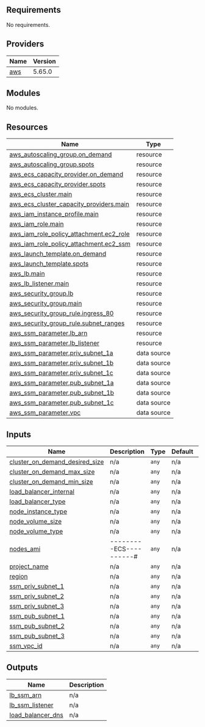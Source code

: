 ## Requirements

No requirements.

## Providers

| Name | Version |
|------|---------|
| <a name="provider_aws"></a> [aws](#provider\_aws) | 5.65.0 |

## Modules

No modules.

## Resources

| Name | Type |
|------|------|
| [aws_autoscaling_group.on_demand](https://registry.terraform.io/providers/hashicorp/aws/latest/docs/resources/autoscaling_group) | resource |
| [aws_autoscaling_group.spots](https://registry.terraform.io/providers/hashicorp/aws/latest/docs/resources/autoscaling_group) | resource |
| [aws_ecs_capacity_provider.on_demand](https://registry.terraform.io/providers/hashicorp/aws/latest/docs/resources/ecs_capacity_provider) | resource |
| [aws_ecs_capacity_provider.spots](https://registry.terraform.io/providers/hashicorp/aws/latest/docs/resources/ecs_capacity_provider) | resource |
| [aws_ecs_cluster.main](https://registry.terraform.io/providers/hashicorp/aws/latest/docs/resources/ecs_cluster) | resource |
| [aws_ecs_cluster_capacity_providers.main](https://registry.terraform.io/providers/hashicorp/aws/latest/docs/resources/ecs_cluster_capacity_providers) | resource |
| [aws_iam_instance_profile.main](https://registry.terraform.io/providers/hashicorp/aws/latest/docs/resources/iam_instance_profile) | resource |
| [aws_iam_role.main](https://registry.terraform.io/providers/hashicorp/aws/latest/docs/resources/iam_role) | resource |
| [aws_iam_role_policy_attachment.ec2_role](https://registry.terraform.io/providers/hashicorp/aws/latest/docs/resources/iam_role_policy_attachment) | resource |
| [aws_iam_role_policy_attachment.ec2_ssm](https://registry.terraform.io/providers/hashicorp/aws/latest/docs/resources/iam_role_policy_attachment) | resource |
| [aws_launch_template.on_demand](https://registry.terraform.io/providers/hashicorp/aws/latest/docs/resources/launch_template) | resource |
| [aws_launch_template.spots](https://registry.terraform.io/providers/hashicorp/aws/latest/docs/resources/launch_template) | resource |
| [aws_lb.main](https://registry.terraform.io/providers/hashicorp/aws/latest/docs/resources/lb) | resource |
| [aws_lb_listener.main](https://registry.terraform.io/providers/hashicorp/aws/latest/docs/resources/lb_listener) | resource |
| [aws_security_group.lb](https://registry.terraform.io/providers/hashicorp/aws/latest/docs/resources/security_group) | resource |
| [aws_security_group.main](https://registry.terraform.io/providers/hashicorp/aws/latest/docs/resources/security_group) | resource |
| [aws_security_group_rule.ingress_80](https://registry.terraform.io/providers/hashicorp/aws/latest/docs/resources/security_group_rule) | resource |
| [aws_security_group_rule.subnet_ranges](https://registry.terraform.io/providers/hashicorp/aws/latest/docs/resources/security_group_rule) | resource |
| [aws_ssm_parameter.lb_arn](https://registry.terraform.io/providers/hashicorp/aws/latest/docs/resources/ssm_parameter) | resource |
| [aws_ssm_parameter.lb_listener](https://registry.terraform.io/providers/hashicorp/aws/latest/docs/resources/ssm_parameter) | resource |
| [aws_ssm_parameter.priv_subnet_1a](https://registry.terraform.io/providers/hashicorp/aws/latest/docs/data-sources/ssm_parameter) | data source |
| [aws_ssm_parameter.priv_subnet_1b](https://registry.terraform.io/providers/hashicorp/aws/latest/docs/data-sources/ssm_parameter) | data source |
| [aws_ssm_parameter.priv_subnet_1c](https://registry.terraform.io/providers/hashicorp/aws/latest/docs/data-sources/ssm_parameter) | data source |
| [aws_ssm_parameter.pub_subnet_1a](https://registry.terraform.io/providers/hashicorp/aws/latest/docs/data-sources/ssm_parameter) | data source |
| [aws_ssm_parameter.pub_subnet_1b](https://registry.terraform.io/providers/hashicorp/aws/latest/docs/data-sources/ssm_parameter) | data source |
| [aws_ssm_parameter.pub_subnet_1c](https://registry.terraform.io/providers/hashicorp/aws/latest/docs/data-sources/ssm_parameter) | data source |
| [aws_ssm_parameter.vpc](https://registry.terraform.io/providers/hashicorp/aws/latest/docs/data-sources/ssm_parameter) | data source |

## Inputs

| Name | Description | Type | Default | Required |
|------|-------------|------|---------|:--------:|
| <a name="input_cluster_on_demand_desired_size"></a> [cluster\_on\_demand\_desired\_size](#input\_cluster\_on\_demand\_desired\_size) | n/a | `any` | n/a | yes |
| <a name="input_cluster_on_demand_max_size"></a> [cluster\_on\_demand\_max\_size](#input\_cluster\_on\_demand\_max\_size) | n/a | `any` | n/a | yes |
| <a name="input_cluster_on_demand_min_size"></a> [cluster\_on\_demand\_min\_size](#input\_cluster\_on\_demand\_min\_size) | n/a | `any` | n/a | yes |
| <a name="input_load_balancer_internal"></a> [load\_balancer\_internal](#input\_load\_balancer\_internal) | n/a | `any` | n/a | yes |
| <a name="input_load_balancer_type"></a> [load\_balancer\_type](#input\_load\_balancer\_type) | n/a | `any` | n/a | yes |
| <a name="input_node_instance_type"></a> [node\_instance\_type](#input\_node\_instance\_type) | n/a | `any` | n/a | yes |
| <a name="input_node_volume_size"></a> [node\_volume\_size](#input\_node\_volume\_size) | n/a | `any` | n/a | yes |
| <a name="input_node_volume_type"></a> [node\_volume\_type](#input\_node\_volume\_type) | n/a | `any` | n/a | yes |
| <a name="input_nodes_ami"></a> [nodes\_ami](#input\_nodes\_ami) | ---------ECS----------# | `any` | n/a | yes |
| <a name="input_project_name"></a> [project\_name](#input\_project\_name) | n/a | `any` | n/a | yes |
| <a name="input_region"></a> [region](#input\_region) | n/a | `any` | n/a | yes |
| <a name="input_ssm_priv_subnet_1"></a> [ssm\_priv\_subnet\_1](#input\_ssm\_priv\_subnet\_1) | n/a | `any` | n/a | yes |
| <a name="input_ssm_priv_subnet_2"></a> [ssm\_priv\_subnet\_2](#input\_ssm\_priv\_subnet\_2) | n/a | `any` | n/a | yes |
| <a name="input_ssm_priv_subnet_3"></a> [ssm\_priv\_subnet\_3](#input\_ssm\_priv\_subnet\_3) | n/a | `any` | n/a | yes |
| <a name="input_ssm_pub_subnet_1"></a> [ssm\_pub\_subnet\_1](#input\_ssm\_pub\_subnet\_1) | n/a | `any` | n/a | yes |
| <a name="input_ssm_pub_subnet_2"></a> [ssm\_pub\_subnet\_2](#input\_ssm\_pub\_subnet\_2) | n/a | `any` | n/a | yes |
| <a name="input_ssm_pub_subnet_3"></a> [ssm\_pub\_subnet\_3](#input\_ssm\_pub\_subnet\_3) | n/a | `any` | n/a | yes |
| <a name="input_ssm_vpc_id"></a> [ssm\_vpc\_id](#input\_ssm\_vpc\_id) | n/a | `any` | n/a | yes |

## Outputs

| Name | Description |
|------|-------------|
| <a name="output_lb_ssm_arn"></a> [lb\_ssm\_arn](#output\_lb\_ssm\_arn) | n/a |
| <a name="output_lb_ssm_listener"></a> [lb\_ssm\_listener](#output\_lb\_ssm\_listener) | n/a |
| <a name="output_load_balancer_dns"></a> [load\_balancer\_dns](#output\_load\_balancer\_dns) | n/a |
